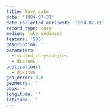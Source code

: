 ```yaml
---
title: Wavy Lake
date: '1984-07-31'
date_collected_earliest: '1984-07-01'
record_type: core
medium: lake_sediment
feature: '593'
description: ''
parameters:
  - scaled_chrysophytes
  - diatoms
publications:
  - dixit86
geo_error: 0.0
geometry: ''
bbox: ~
longitude: ''
latitude: ''
---
```

